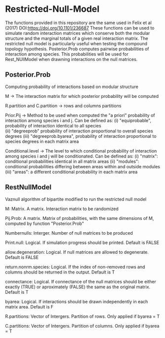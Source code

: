 # Restricted-Null-Model
The functions provided in this repository are the same used in Felix et al (2017) DOI:https://doi.org/10.1101/236687
These functions can be used to simulate random interaction matrices which conserve both the modular structure and the marginal totals of a given real interaction matrix. The restricted null model is particularly useful when testing the compound topology hypothesis.
Posterior.Prob computes pairwise probabilities of interaction among species. This probabilities will be used for Rest_NUllModel when drawning interactions on the null matrices.

## Posterior.Prob
Computing probability of interactions based on modular structure

M -> The interaction matrix for which posterior probability will be computed

R.partition and C.partition -> rows and columns partitions 

Prior.Pij -> Method to be used when computed the "a priori" probability of interaction among species i and j. Can be defined as: 
(i) "equiprobable", probability of interaction identical to all species  
(ii) "degreeprob" probability of interaction proportional to overall species degrees
(iii) "degreeprob.byarea", probability of interaction proportional to species degrees in each matrix area

Conditional.level -> The level to which conditional probability of interaction among species i and j will be conditionated. Can be defined as: 
(i)   "matrix": conditional probabilities identical in all matrix areas
(ii)  "modules": conditional probabilities differing between areas within and outside modules
(iii) "areas": a different conditional probability in each matrix area

## RestNullModel
Vaznull algorithm of bipartite modified to run the restricted null model

M: Matrix. A matrix. Interaction matrix to be randomized

Pij.Prob: A matrix. Matrix of probabilities, with the same dimensions of M, computed by function "Posterior.Prob"

Numbernulls: Interger. Number of null matrices to be produced

Print.null: Logical. If simulation progress should be printed. Default is FALSE

allow.degeneration: Logical. If null matrices are allowed to degenerate. Default is FALSE

return.nonrm.species: Logical. If the index of non-removed rows and columns should be returned in the output. Default is T

connectance: Logical. If connectance of the null matrices should be either exactly (TRUE) or aproximately (FALSE) the same as the original matrix. Default is T

byarea: Logical. If interactions should be drawn independently in each matrix area. Default is F

R.partitions: Vector of Intergers. Partition of rows. Only applied if byarea = T

C.partitions: Vector of Intergers. Partition of columns. Only applied if byarea = T
